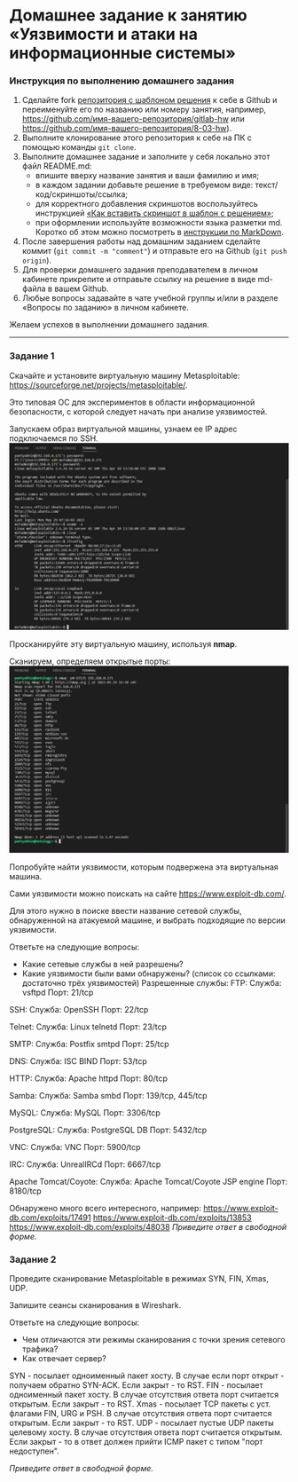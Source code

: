 # Домашнее задание к занятию «Уязвимости и атаки на информационные системы»

### Инструкция по выполнению домашнего задания

1. Сделайте fork [репозитория c шаблоном решения](https://github.com/netology-code/sys-pattern-homework) к себе в Github и переименуйте его по названию или номеру занятия, например, https://github.com/имя-вашего-репозитория/gitlab-hw или https://github.com/имя-вашего-репозитория/8-03-hw).
2. Выполните клонирование этого репозитория к себе на ПК с помощью команды `git clone`.
3. Выполните домашнее задание и заполните у себя локально этот файл README.md:
   - впишите вверху название занятия и ваши фамилию и имя;
   - в каждом задании добавьте решение в требуемом виде: текст/код/скриншоты/ссылка;
   - для корректного добавления скриншотов воспользуйтесь инструкцией [«Как вставить скриншот в шаблон с решением»](https://github.com/netology-code/sys-pattern-homework/blob/main/screen-instruction.md);
   - при оформлении используйте возможности языка разметки md. Коротко об этом можно посмотреть в [инструкции по MarkDown](https://github.com/netology-code/sys-pattern-homework/blob/main/md-instruction.md).
4. После завершения работы над домашним заданием сделайте коммит (`git commit -m "comment"`) и отправьте его на Github (`git push origin`).
5. Для проверки домашнего задания преподавателем в личном кабинете прикрепите и отправьте ссылку на решение в виде md-файла в вашем Github.
6. Любые вопросы задавайте в чате учебной группы и/или в разделе «Вопросы по заданию» в личном кабинете.

Желаем успехов в выполнении домашнего задания.

------

### Задание 1

Скачайте и установите виртуальную машину Metasploitable: https://sourceforge.net/projects/metasploitable/.

Это типовая ОС для экспериментов в области информационной безопасности, с которой следует начать при анализе уязвимостей.

Запускаем образ виртуальной машины, узнаем ее IP адрес подключаемся по SSH.
![alt text for screen readers](/img/13.1-1.jpg "Text to show on mouseover")

Просканируйте эту виртуальную машину, используя **nmap**.

Сканируем, определяем открытые порты:
![alt text for screen readers](/img/13.1-2.jpg "Text to show on mouseover")

Попробуйте найти уязвимости, которым подвержена эта виртуальная машина.

Сами уязвимости можно поискать на сайте https://www.exploit-db.com/.

Для этого нужно в поиске ввести название сетевой службы, обнаруженной на атакуемой машине, и выбрать подходящие по версии уязвимости.

Ответьте на следующие вопросы:

- Какие сетевые службы в ней разрешены?
- Какие уязвимости были вами обнаружены? (список со ссылками: достаточно трёх уязвимостей)
Разрешенные службы:
FTP:
    Служба: vsftpd
    Порт: 21/tcp

SSH:
    Служба: OpenSSH
    Порт: 22/tcp

Telnet:
    Служба: Linux telnetd
    Порт: 23/tcp

SMTP:
    Служба: Postfix smtpd
    Порт: 25/tcp

DNS:
    Служба: ISC BIND
    Порт: 53/tcp

HTTP:
    Служба: Apache httpd
    Порт: 80/tcp

Samba:
    Служба: Samba smbd
    Порт: 139/tcp, 445/tcp

MySQL:
    Служба: MySQL
    Порт: 3306/tcp

PostgreSQL:
    Служба: PostgreSQL DB
    Порт: 5432/tcp

VNC:
    Служба: VNC
    Порт: 5900/tcp

IRC:
    Служба: UnrealIRCd
    Порт: 6667/tcp

Apache Tomcat/Coyote:
    Служба: Apache Tomcat/Coyote JSP engine
    Порт: 8180/tcp

Обнаружено много всего интересного, например:
https://www.exploit-db.com/exploits/17491
https://www.exploit-db.com/exploits/13853
https://www.exploit-db.com/exploits/48038
*Приведите ответ в свободной форме.*  

### Задание 2

Проведите сканирование Metasploitable в режимах SYN, FIN, Xmas, UDP.

Запишите сеансы сканирования в Wireshark.

Ответьте на следующие вопросы:

- Чем отличаются эти режимы сканирования с точки зрения сетевого трафика?
- Как отвечает сервер?

SYN - посылает одноименный пакет хосту. В случае если порт открыт - получаем обратно SYN-ACK. Если закрыт - то RST.
FIN - посылает одноименный пакет хосту. В случае отсутствия ответа порт считается открытым. Если закрыт - то RST.
Xmas - посылает TCP пакеты с уст. флагами FIN, URG и PSH. В случае отсутствия ответа порт считается открытым. Если закрыт - то RST.
UDP - посылает пустые UDP пакеты целевому хосту. В случае отсутствия ответа порт считается открытым. Если закрыт - то в ответ должен прийти ICMP пакет с типом "порт недоступен".

*Приведите ответ в свободной форме.*
